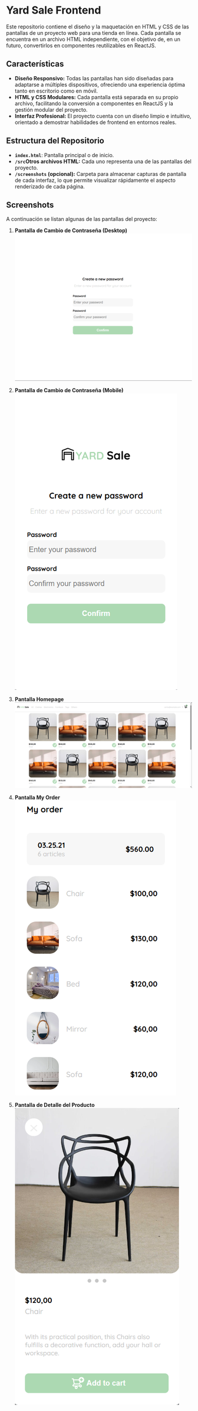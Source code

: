 # Yard Sale Frontend

Este repositorio contiene el diseño y la maquetación en HTML y CSS de las pantallas de un proyecto web para una tienda en línea. Cada pantalla se encuentra en un archivo HTML independiente, con el objetivo de, en un futuro, convertirlos en componentes reutilizables en ReactJS.

## Características

- **Diseño Responsivo:** Todas las pantallas han sido diseñadas para adaptarse a múltiples dispositivos, ofreciendo una experiencia óptima tanto en escritorio como en móvil.
- **HTML y CSS Modulares:** Cada pantalla está separada en su propio archivo, facilitando la conversión a componentes en ReactJS y la gestión modular del proyecto.
- **Interfaz Profesional:** El proyecto cuenta con un diseño limpio e intuitivo, orientado a demostrar habilidades de frontend en entornos reales.

## Estructura del Repositorio

- **`index.html`**: Pantalla principal o de inicio.
- **`/src`Otros archivos HTML:** Cada uno representa una de las pantallas del proyecto.
- **`/screenshots` (opcional):** Carpeta para almacenar capturas de pantalla de cada interfaz, lo que permite visualizar rápidamente el aspecto renderizado de cada página.

## Screenshots

A continuación se listan algunas de las pantallas del proyecto:

1. **Pantalla de Cambio de Contraseña (Desktop)**  
   ![Pantalla de Cambio de Contraseña Desktop](./screenshots/1_password.png)

2. **Pantalla de Cambio de Contraseña (Mobile)**  
   ![Pantalla de Cambio de Contraseña Mobile](./screenshots/1_password_mobile.png)

3. **Pantalla Homepage**  
   ![Pantalla de Inicio](./screenshots/6_homepage.png)

4. **Pantalla My Order**  
   ![Pantalla My Order](./screenshots/9_my_order.html.png)

5. **Pantalla de Detalle del Producto**  
   ![Detalle del Producto](./screenshots/11_product_detail.png)

